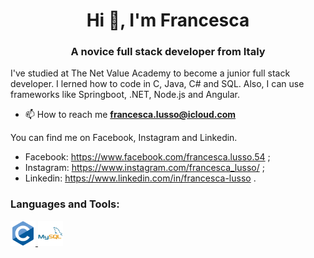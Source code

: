 <h1 align="center">Hi 👋, I'm Francesca</h1>
<h3 align="center">A novice full stack developer from Italy</h3>

<p>I've studied at The Net Value Academy to become a junior full stack developer. I lerned how to code in C, Java, C# and SQL. Also, I can use frameworks like Springboot, .NET, Node.js and Angular.<p>

- 📫 How to reach me **francesca.lusso@icloud.com**
  
  
<p>You can find me on Facebook, Instagram and Linkedin.

   - Facebook: <https://www.facebook.com/francesca.lusso.54> ;
   - Instagram: <https://www.instagram.com/francesca_lusso/> ;
   - Linkedin: <https://www.linkedin.com/in/francesca-lusso> .<p>  

<h3 align="left">Languages and Tools:</h3>
<p align="left"> <a href="https://www.cprogramming.com/" target="_blank" rel="noreferrer"> <img src="https://raw.githubusercontent.com/devicons/devicon/master/icons/c/c-original.svg" alt="c" width="40" height="40"/> </a> <a href="https://www.mysql.com/" target="_blank" rel="noreferrer"> <img src="https://raw.githubusercontent.com/devicons/devicon/master/icons/mysql/mysql-original-wordmark.svg" alt="mysql" width="40" height="40"/> </a> </p>
